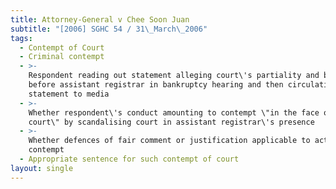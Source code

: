 ```yaml
---
title: Attorney-General v Chee Soon Juan
subtitle: "[2006] SGHC 54 / 31\_March\_2006"
tags:
  - Contempt of Court
  - Criminal contempt
  - >-
    Respondent reading out statement alleging court\'s partiality and bias
    before assistant registrar in bankruptcy hearing and then circulating such
    statement to media
  - >-
    Whether respondent\'s conduct amounting to contempt \"in the face of the
    court\" by scandalising court in assistant registrar\'s presence
  - >-
    Whether defences of fair comment or justification applicable to acts of
    contempt
  - Appropriate sentence for such contempt of court
layout: single
---
```


